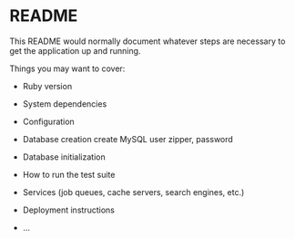# README

This README would normally document whatever steps are necessary to get the
application up and running.

Things you may want to cover:

* Ruby version

* System dependencies

* Configuration

* Database creation
  create MySQL user zipper, password

* Database initialization

* How to run the test suite

* Services (job queues, cache servers, search engines, etc.)

* Deployment instructions

* ...
